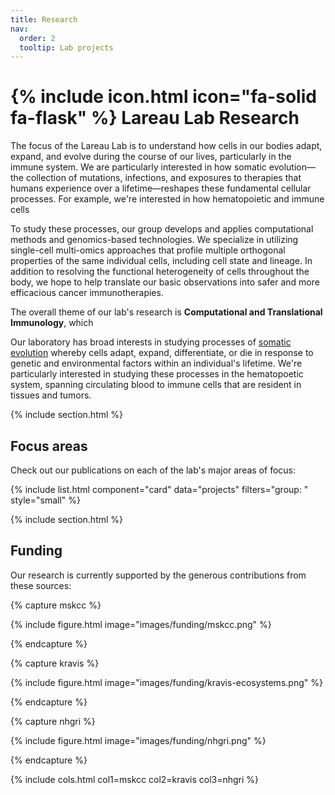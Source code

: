 ```yaml
---
title: Research
nav:
  order: 2
  tooltip: Lab projects
---
```


# {% include icon.html icon="fa-solid fa-flask" %} Lareau Lab Research

The focus of the Lareau Lab is to understand how cells in our bodies adapt, expand, and
evolve during the course of our lives, particularly in the immune system.
We are particularly interested in how somatic evolution—the collection of mutations,
infections, and exposures to therapies that humans experience over a lifetime—reshapes
these fundamental cellular processes. For example, we're interested in how hematopoietic 
and immune cells 

To study these processes, our group develops and applies computational methods
and genomics-based technologies. 
We specialize in utilizing single-cell multi-omics approaches that profile multiple
orthogonal properties of the same individual cells, including cell state and lineage.
In addition to resolving the functional heterogeneity of cells throughout the body,
we hope to help translate our basic observations into safer and more efficacious cancer immunotherapies. 

The overall theme of our lab's research is **Computational and Translational Immunology**,
which 

Our laboratory has broad interests in studying processes of [somatic evolution](somatic-evolution) whereby cells
adapt, expand, differentiate, or die in response to genetic and environmental factors within 
an individual's lifetime. We're particularly interested in studying these processes in the hematopoetic 
system, spanning circulating blood to immune cells that are resident in tissues and tumors. 

{% include section.html %}

## Focus areas

Check out our publications on each of the lab's major areas of focus:

{% include list.html component="card" data="projects" filters="group: " style="small" %}


{% include section.html %}

## Funding

Our research is currently supported by the generous contributions from these sources:

{% capture mskcc %}

{%
  include figure.html
  image="images/funding/mskcc.png"
%}

{% endcapture %}

{% capture kravis %}

{%
  include figure.html
  image="images/funding/kravis-ecosystems.png"
%}

{% endcapture %}

{% capture nhgri %}

{%
  include figure.html
  image="images/funding/nhgri.png"
%}

{% endcapture %}

{% include cols.html col1=mskcc col2=kravis col3=nhgri %}

